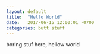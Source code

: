 ```yaml
---
layout: default
title:  "Hello World"
date:   2017-06-15 12:00:01 -0700
categories: butt stuff
---
```


boring stuf here, hellow world

